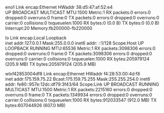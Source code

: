 eno1      Link encap:Ethernet  HWaddr 38:d5:47:af:52:e4  
          UP BROADCAST MULTICAST  MTU:1500  Metric:1
          RX packets:0 errors:0 dropped:0 overruns:0 frame:0
          TX packets:0 errors:0 dropped:0 overruns:0 carrier:0
          collisions:0 txqueuelen:1000 
          RX bytes:0 (0.0 B)  TX bytes:0 (0.0 B)
          Interrupt:20 Memory:fb200000-fb220000 

lo        Link encap:Local Loopback  
          inet addr:127.0.0.1  Mask:255.0.0.0
          inet6 addr: ::1/128 Scope:Host
          UP LOOPBACK RUNNING  MTU:65536  Metric:1
          RX packets:3098306 errors:0 dropped:0 overruns:0 frame:0
          TX packets:3098306 errors:0 dropped:0 overruns:0 carrier:0
          collisions:0 txqueuelen:1000 
          RX bytes:205979124 (205.9 MB)  TX bytes:205979124 (205.9 MB)

wlxf42853004df8 Link encap:Ethernet  HWaddr f4:28:53:00:4d:f8  
          inet addr:175.159.75.22  Bcast:175.159.75.255  Mask:255.255.254.0
          inet6 addr: fe80::957e:12dc:df79:3f43/64 Scope:Link
          UP BROADCAST RUNNING MULTICAST  MTU:1500  Metric:1
          RX packets:2215160 errors:0 dropped:0 overruns:0 frame:0
          TX packets:1349934 errors:0 dropped:0 overruns:0 carrier:0
          collisions:0 txqueuelen:1000 
          RX bytes:912033547 (912.0 MB)  TX bytes:607044926 (607.0 MB)

